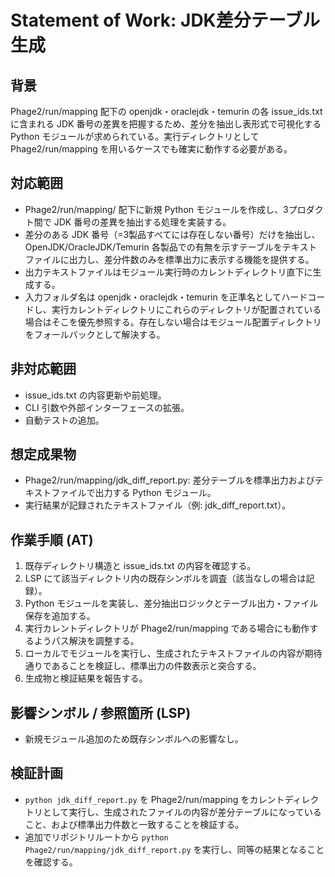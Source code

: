 # Statement of Work: JDK差分テーブル生成

## 背景
Phage2/run/mapping 配下の openjdk・oraclejdk・temurin の各 issue_ids.txt に含まれる JDK 番号の差異を把握するため、差分を抽出し表形式で可視化する Python モジュールが求められている。実行ディレクトリとして Phage2/run/mapping を用いるケースでも確実に動作する必要がある。

## 対応範囲
- Phage2/run/mapping/ 配下に新規 Python モジュールを作成し、3プロダクト間で JDK 番号の差異を抽出する処理を実装する。
- 差分のある JDK 番号（=3製品すべてには存在しない番号）だけを抽出し、OpenJDK/OracleJDK/Temurin 各製品での有無を示すテーブルをテキストファイルに出力し、差分件数のみを標準出力に表示する機能を提供する。
- 出力テキストファイルはモジュール実行時のカレントディレクトリ直下に生成する。
- 入力フォルダ名は openjdk・oraclejdk・temurin を正準名としてハードコードし、実行カレントディレクトリにこれらのディレクトリが配置されている場合はそこを優先参照する。存在しない場合はモジュール配置ディレクトリをフォールバックとして解決する。

## 非対応範囲
- issue_ids.txt の内容更新や前処理。
- CLI 引数や外部インターフェースの拡張。
- 自動テストの追加。

## 想定成果物
- Phage2/run/mapping/jdk_diff_report.py: 差分テーブルを標準出力およびテキストファイルで出力する Python モジュール。
- 実行結果が記録されたテキストファイル（例: jdk_diff_report.txt）。

## 作業手順 (AT)
1. 既存ディレクトリ構造と issue_ids.txt の内容を確認する。
2. LSP にて該当ディレクトリ内の既存シンボルを調査（該当なしの場合は記録）。
3. Python モジュールを実装し、差分抽出ロジックとテーブル出力・ファイル保存を追加する。
4. 実行カレントディレクトリが Phage2/run/mapping である場合にも動作するようパス解決を調整する。
5. ローカルでモジュールを実行し、生成されたテキストファイルの内容が期待通りであることを検証し、標準出力の件数表示と突合する。
6. 生成物と検証結果を報告する。

## 影響シンボル / 参照箇所 (LSP)
- 新規モジュール追加のため既存シンボルへの影響なし。

## 検証計画
- `python jdk_diff_report.py` を Phage2/run/mapping をカレントディレクトリとして実行し、生成されたファイルの内容が差分テーブルになっていること、および標準出力件数と一致することを検証する。
- 追加でリポジトリルートから `python Phage2/run/mapping/jdk_diff_report.py` を実行し、同等の結果となることを確認する。

